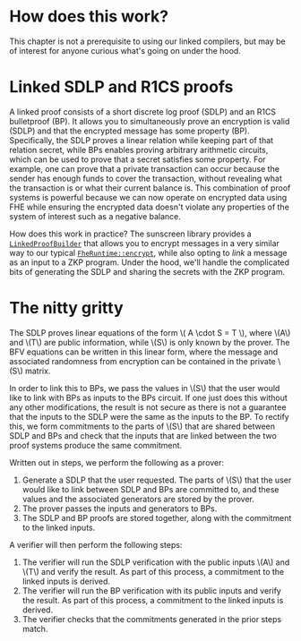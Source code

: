 # How does this work?

This chapter is not a prerequisite to using our linked compilers, but may be of
interest for anyone curious what's going on under the hood.

# Linked SDLP and R1CS proofs

A linked proof consists of a short discrete log proof (SDLP) and an R1CS bulletproof (BP). It allows you to simultaneously prove an encryption is valid (SDLP) and that the encrypted message has some property (BP). Specifically, the SDLP proves a linear relation while keeping part of that relation secret, while BPs enables proving arbitrary arithmetic circuits, which can be used to prove that a secret satisfies some property. For example, one can prove that a private transaction can occur because the sender has enough funds to cover the transaction, without revealing what the transaction is or what their current balance is. This combination of proof systems is powerful because we can now operate on encrypted data using FHE while ensuring the encrypted data doesn't violate any properties of the system of interest such as a negative balance.

How does this work in practice? The sunscreen library provides a [`LinkedProofBuilder`](/linked/runtime/prove.md) that allows you to encrypt messages in a very similar way to our typical [`FheRuntime::encrypt`](/fhe/fhe_programs/runtime/encryption.md), while also opting to _link_ a message as an input to a ZKP program. Under the hood, we'll handle the complicated bits of generating the SDLP and sharing the secrets with the ZKP program.

# The nitty gritty

The SDLP proves linear equations of the form \\( A \cdot S = T \\), where \\(A\\) and \\(T\\) are public information, while \\(S\\) is only known by the prover. The BFV equations can be written in this linear form, where the message and associated randomness from encryption can be contained in the private \\(S\\) matrix.

In order to link this to BPs, we pass the values in \\(S\\) that the user would like to link with BPs as inputs to the BPs circuit. If one just does this without any other modifications, the result is not secure as there is not a guarantee that the inputs to the SDLP were the same as the inputs to the BP. To rectify this, we form commitments to the parts of \\(S\\) that are shared between SDLP and BPs and check that the inputs that are linked between the two proof systems produce the same commitment. 

Written out in steps, we perform the following as a prover:

1. Generate a SDLP that the user requested. The parts of \\(S\\) that the user would like to link between SDLP and BPs are committed to, and these values and the associated generators are stored by the prover.
2. The prover passes the inputs and generators to BPs.
3. The SDLP and BP proofs are stored together, along with the commitment to the linked inputs.

A verifier will then perform the following steps:

1. The verifier will run the SDLP verification with the public inputs \\(A\\) and \\(T\\) and verify the result. As part of this process, a commitment to the linked inputs is derived.
2. The verifier will run the BP verification with its public inputs and verify the result. As part of this process, a commitment to the linked inputs is derived.
3. The verifier checks that the commitments generated in the prior steps match.
